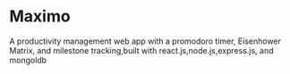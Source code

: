 # Maximo
A productivity management web app with a promodoro timer, Eisenhower Matrix, and milestone tracking,built with react.js,node.js,express.js, and mongoldb
